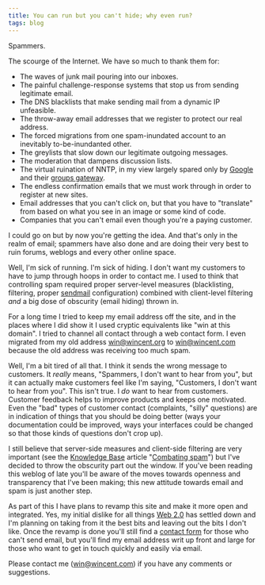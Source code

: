 ```yaml
---
title: You can run but you can't hide; why even run?
tags: blog
---
```


Spammers.

The scourge of the Internet. We have so much to thank them for:

-   The waves of junk mail pouring into our inboxes.
-   The painful challenge-response systems that stop us from sending legitimate email.
-   The DNS blacklists that make sending mail from a dynamic IP unfeasible.
-   The throw-away email addresses that we register to protect our real address.
-   The forced migrations from one spam-inundated account to an inevitably to-be-inundanted other.
-   The greylists that slow down our legitimate outgoing messages.
-   The moderation that dampens discussion lists.
-   The virtual ruination of NNTP, in my view largely spared only by [Google](http://www.wincent.com/knowledge-base/Google) and their [groups gateway](http://groups.google.com/).
-   The endless confirmation emails that we must work through in order to register at new sites.
-   Email addresses that you can't click on, but that you have to "translate" from based on what you see in an image or some kind of code.
-   Companies that you can't email even though you're a paying customer.

I could go on but by now you're getting the idea. And that's only in the realm of email; spammers have also done and are doing their very best to ruin forums, weblogs and every other online space.

Well, I'm sick of running. I'm sick of hiding. I don't want my customers to have to jump through hoops in order to contact me. I used to think that controlling spam required proper server-level measures (blacklisting, filtering, proper [sendmail](http://www.wincent.com/knowledge-base/sendmail) configuration) combined with client-level filtering _and_ a big dose of obscurity (email hiding) thrown in.

For a long time I tried to keep my email address off the site, and in the places where I did show it I used cryptic equivalents like "win at this domain". I tried to channel all contact through a web contact form. I even migrated from my old address <win@wincent.org> to <win@wincent.com> because the old address was receiving too much spam.

Well, I'm a bit tired of all that. I think it sends the wrong message to customers. It _really_ means, "Spammers, I don't want to hear from you", but it can actually make customers feel like I'm saying, "Customers, I don't want to hear from you". This isn't true. I _do_ want to hear from customers. Customer feedback helps to improve products and keeps one motivated. Even the "bad" types of customer contact (complaints, "silly" questions) are in indication of things that you should be doing better (ways your documentation could be improved, ways your interfaces could be changed so that those kinds of questions don't crop up).

I still believe that server-side measures and client-side filtering are very important (see the [Knowledge Base](http://www.wincent.com/knowledge-base/Knowledge%20Base) article "[Combating spam](http://www.wincent.com/knowledge-base/Combating%20spam)") but I've decided to throw the obscurity part out the window. If you've been reading this weblog of late you'll be aware of the moves towards openness and transparency that I've been making; this new attitude towards email and spam is just another step.

As part of this I have plans to revamp this site and make it more open and integrated. Yes, my initial dislike for all things [Web 2.0](http://www.wincent.com/knowledge-base/Web%202.0) has settled down and I'm planning on taking from it the best bits and leaving out the bits I don't like. Once the revamp is done you'll still find a [contact form](http://www.wincent.com/a/contact/mail/) for those who can't send email, but you'll find my email address writ up front and large for those who want to get in touch quickly and easily via email.

Please contact me (<win@wincent.com>) if you have any comments or suggestions.
